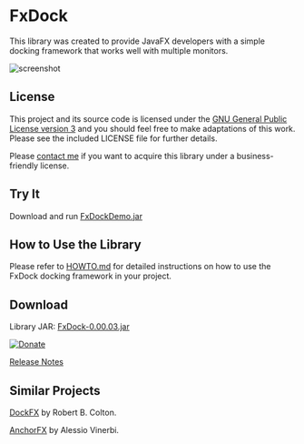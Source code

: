 # FxDock

This library was created to provide JavaFX developers with a simple docking framework that works well with multiple monitors.

![screenshot](https://github.com/andy-goryachev/FxDock/blob/master/screenshots/2016-0521-125006-709.png)

## License

This project and its source code is licensed under the [GNU General Public License version 3](https://www.gnu.org/licenses/gpl-3.0.en.html) and you should feel free to make adaptations of this work. Please see the included LICENSE file for further details.

Please [contact me](http://goryachev.com/contact.html) if you want to acquire this library under a business-friendly license.

## Try It

Download and run [FxDockDemo.jar](https://github.com/andy-goryachev/FxDock/raw/master/lib/FxDock/FxDockDemo.jar)

## How to Use the Library

Please refer to [HOWTO.md](doc/HOWTO.md) for detailed instructions on how to use the FxDock docking framework in your project. 

## Download

Library JAR: [FxDock-0.00.03.jar](https://github.com/andy-goryachev/FxDock/raw/master/lib/FxDock/FxDock-0.00.03.jar)

[![Donate](https://cdn.rawgit.com/andy-goryachev/FxDock/master/doc/test.svg)](https://www.paypal.com/cgi-bin/webscr?cmd=_s-xclick&hosted_button_id=Q7JAWD7FK99QC)

[Release Notes](https://github.com/andy-goryachev/FxDock/blob/master/ReleaseNotes.md)

## Similar Projects

[DockFX](https://github.com/RobertBColton/DockFX) by Robert B. Colton.

[AnchorFX](https://github.com/alexbodogit/AnchorFX) by Alessio Vinerbi.
